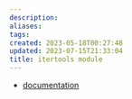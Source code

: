 ```yaml
---
description:
aliases: 
tags: 
created: 2023-05-18T00:27:48
updated: 2023-07-15T21:33:04
title: itertools module
---
```

 - [documentation](https://docs.python.org/3/library/itertools.html?highlight=itertools#module-itertools)
